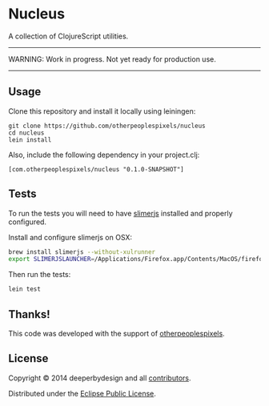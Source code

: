 # Nucleus

A collection of ClojureScript utilities.

* * *
WARNING: Work in progress. Not yet ready for production use.
* * *

## Usage

Clone this repository and install it locally using leiningen:

```
git clone https://github.com/otherpeoplespixels/nucleus
cd nucleus
lein install
```

Also, include the following dependency in your project.clj:

```
[com.otherpeoplespixels/nucleus "0.1.0-SNAPSHOT"]
```

## Tests

To run the tests you will need to have [slimerjs][slimerjs] installed and
properly configured.

Install and configure slimerjs on OSX:

```sh
brew install slimerjs --without-xulrunner
export SLIMERJSLAUNCHER=/Applications/Firefox.app/Contents/MacOS/firefox
```

Then run the tests:

```sh
lein test
```

## Thanks!

This code was developed with the support of [otherpeoplespixels][opp].

## License

Copyright © 2014 deeperbydesign and all [contributors][contrib].

Distributed under the [Eclipse Public License][license].

[opp]: http://www.otherpeoplespixels.com
[license]: http://www.eclipse.org/legal/epl-v10.html
[contrib]: https://github.com/otherpeoplespixels/nucleus/contributors
[slimerjs]: http://slimerjs.org/
